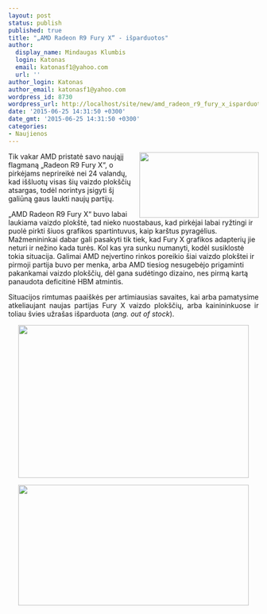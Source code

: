 ```yaml
---
layout: post
status: publish
published: true
title: "„AMD Radeon R9 Fury X“ - išparduotos"
author:
  display_name: Mindaugas Klumbis
  login: Katonas
  email: katonasf1@yahoo.com
  url: ''
author_login: Katonas
author_email: katonasf1@yahoo.com
wordpress_id: 8730
wordpress_url: http://localhost/site/new/amd_radeon_r9_fury_x_isparduota/
date: '2015-06-25 14:31:50 +0300'
date_gmt: '2015-06-25 14:31:50 +0300'
categories:
- Naujienos
---
```

<p>
	<img alt="" src="http://technews.lt/userfiles/Fury-X-Out-of-Stock-635x349.jpg" style="width: 240px; height: 132px; float: right;" />Tik vakar AMD pristatė savo naująjį flagmaną &bdquo;Radeon R9 Fury X&ldquo;, o pirkėjams neprireikė nei 24 valandų, kad i&scaron;&scaron;luotų visas &scaron;ių vaizdo plok&scaron;čių atsargas, todėl norintys įsigyti &scaron;į galiūną gaus laukti naujų partijų.</p>
<p>
	&bdquo;AMD Radeon R9 Fury X&ldquo; buvo labai laukiama vaizdo plok&scaron;tė, tad nieko nuostabaus, kad pirkėjai labai ryžtingi ir puolė pirkti &scaron;iuos grafikos spartintuvus, kaip kar&scaron;tus pyragėlius. Mažmenininkai dabar gali pasakyti tik tiek, kad Fury X grafikos adapterių jie neturi ir nežino kada turės. Kol kas yra sunku numanyti, kodėl susiklostė tokia situacija. Galimai AMD neįvertino rinkos poreikio &scaron;iai vaizdo plok&scaron;tei ir pirmoji partija buvo per menka, arba AMD tiesiog nesugebėjo prigaminti pakankamai vaizdo plok&scaron;čių, dėl gana sudėtingo dizaino, nes pirmą kartą panaudota deficitinė HBM atmintis.</p>
<p style="text-align: justify;">
	Situacijos rimtumas paai&scaron;kės per artimiausias savaites, kai arba pamatysime atkeliaujant naujas partijas Fury X vaizdo plok&scaron;čių, arba kainininkuose ir toliau &scaron;vies užra&scaron;as i&scaron;parduota (<em>ang. out of stock</em>).</p>
<p style="text-align: center;">
	<a href="http://technews.lt/userfiles/Sapphire-and-Visiontek-Radeon-R9-Fury-X-Sold-Out-Amazon-635x421.png"><img alt="" src="http://technews.lt/userfiles/Sapphire-and-Visiontek-Radeon-R9-Fury-X-Sold-Out-Amazon-635x421.png" style="width: 464px; height: 308px;" /></a></p>
<p style="text-align: center;">
	<a href="http://technews.lt/userfiles/-Radeon-R9-Fury-X-Out-of-Stock-635x333.png"><img alt="" src="http://technews.lt/userfiles/-Radeon-R9-Fury-X-Out-of-Stock-635x333.png" style="width: 464px; height: 243px;" /></a></p>

